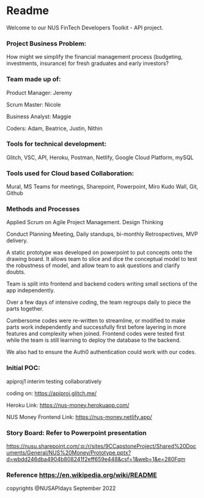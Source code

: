 # Readme

Welcome to our NUS FinTech Developers Toolkit - API project.

### Project Business Problem:
How might we simplify the financial management process (budgeting, investments, insurance) for fresh graduates and early investors?

### Team made up of:
Product Manager: Jeremy

Scrum Master: Nicole

Business Analyst: Maggie

Coders: Adam, Beatrice, Justin, Nithin

### Tools for technical development:
Glitch, VSC, API, Heroku, Postman, Netlify, Google Cloud Platform, mySQL

### Tools used for Cloud based Collaboration:
Mural, MS Teams for meetings, Sharepoint, Powerpoint, Miro Kudo Wall, Git, Github

### Methods and Processes
Applied Scrum on Agile Project Management. Design Thinking

Conduct Planning Meeting, Daily standups, bi-monthly Retrospectives, MVP delivery.

A static prototype was developed on powerpoint to put concepts onto the drawing board. It allows team to slice and dice the conceptual model to test the robustness of model, and allow team to ask questions and clarify doubts.

Team is split into frontend and backend coders writing small sections of the app independently.

Over a few days of intensive coding, the team regroups daily to piece the parts together.

Cumbersome codes were re-written to streamline, or modified to make parts work independently and successfully first before layering in more features and complexity when joined. Frontend codes were tested first while the team is still learning to deploy the database to the backend.

We also had to ensure the Auth0 authentication could work with our codes.

### Initial POC:
apiproj1 interim testing collaboratively

coding on: https://apiproj.glitch.me/

Heroku Link: https://nus-money.herokuapp.com/

NUS Money Frontend Link: https://nus-money.netlify.app/

### Story Board: Refer to Powerpoint presentation
https://nusu.sharepoint.com/:p:/r/sites/9CCapstoneProject/Shared%20Documents/General/NUS%20Money/Prototype.pptx?d=wbdd246dba4904b808241f2eff659e448&csf=1&web=1&e=280Fqm

### Reference https://en.wikipedia.org/wiki/README

copyrights @NUSAPIdays September 2022
